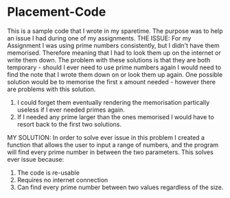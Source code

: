 # Placement-Code
This is a sample code that I wrote in my sparetime. The purpose was to help an issue I had during one of my assignments.
THE ISSUE:
For my Assignment I was using prime numbers consistently, but I didn't have them memorised.
Therefore meaning that I had to look them up on the internet or write them down.
The problem with these solutions is that they are both temporary - should I ever need to use prime numbers again I would need to find the 
note that I wrote them down on or look them up again. 
One possible solution would be to memorise the first x amount needed - however there are problems with this solution.
1) I could forget them eventually rendering the memorisation partically useless if I ever needed primes again.
2) If I needed any prime larger than the ones memorised I would have to resort back to the first two solutions.

MY SOLUTION:
In order to solve ever issue in this problem I created a function that allows the user to input a range of numbers, and the program will
find every prime number in between the two parameters. This solves ever issue because:
1) The code is re-usable
2) Requires no internet connection
3) Can find every prime number between two values regardless of the size.
